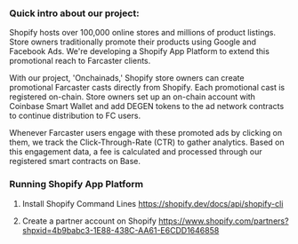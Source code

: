 ### Quick intro about our project:

Shopify hosts over 100,000 online stores and millions of product listings. Store owners traditionally promote their products using Google and Facebook Ads. We're developing a Shopify App Platform to extend this promotional reach to Farcaster clients.

With our project, 'Onchainads,' Shopify store owners can create promotional Farcaster casts directly from Shopify. Each promotional cast is registered on-chain. Store owners set up an on-chain account with Coinbase Smart Wallet and add DEGEN tokens to the ad network contracts to continue distribution to FC users. 

Whenever Farcaster users engage with these promoted ads by clicking on them, we track the Click-Through-Rate (CTR) to gather analytics. Based on this engagement data, a fee is calculated and processed through our registered smart contracts on Base.


### Running Shopify App Platform

1. Install Shopify Command Lines
https://shopify.dev/docs/api/shopify-cli

2. Create a partner account on Shopify
https://www.shopify.com/partners?shpxid=4b9babc3-1E88-438C-AA61-E6CDD1646858
